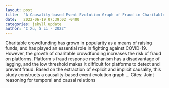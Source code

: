 ```yaml
---
layout: post
title:  "A Causality-based Event Evolution Graph of Fraud in Charitable Crowdfunding"
date:   2022-06-19 07:39:02 -0400
categories: jekyll update
author: "C Xu, S Li - 2022"
---
```

Charitable crowdfunding has grown in popularity as a means of raising funds, and has played an essential role in fighting against COVID-19. However, the growth of charitable crowdfunding increases the risk of fraud on platforms. Platform s fraud response mechanism has a disadvantage of lagging, and the low threshold makes it difficult for platforms to detect and prevent fraud. Based on the extraction of explicit and implicit causality, this study constructs a causality-based event evolution graph …
Cites: ‪Joint reasoning for temporal and causal relations‬  
